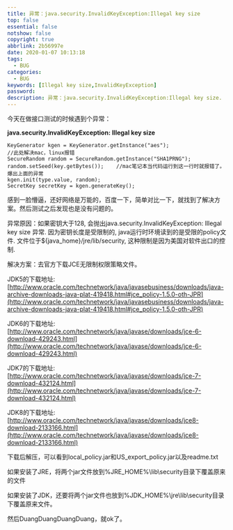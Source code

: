 ```yaml
---
title: 异常：java.security.InvalidKeyException:Illegal key size
top: false
essential: false
notshow: false
copyright: true
abbrlink: 2b56997e
date: 2020-01-07 10:13:18
tags:
  - BUG
categories:
  - BUG
keywords: [Illegal key size,InvalidKeyException]
password:
description: 异常：java.security.InvalidKeyException:Illegal key size.
---
```


今天在做接口测试的时候遇到个异常：

**java.security.InvalidKeyException: Illegal key size**

```
KeyGenerator kgen = KeyGenerator.getInstance("aes");
//此处解决mac，linux报错
SecureRandom random = SecureRandom.getInstance("SHA1PRNG");
random.setSeed(key.getBytes());    //mac笔记本当代码运行到这一行时就报错了。爆出上面的异常
kgen.init(type.value, random);
SecretKey secretKey = kgen.generateKey();
```

感到一脸懵逼，还好网络是万能的，百度一下，简单对比一下，就找到了解决方案。然后测试之后发现也是没有问题的。

异常原因：如果密钥大于128, 会抛出java.security.InvalidKeyException: Illegal key size 异常. 因为密钥长度是受限制的, java运行时环境读到的是受限的policy文件. 文件位于${java_home}/jre/lib/security, 这种限制是因为美国对软件出口的控制.

解决方案：去官方下载JCE无限制权限策略文件。

JDK5的下载地址: [http://www.oracle.com/technetwork/java/javasebusiness/downloads/java-archive-downloads-java-plat-419418.html#jce_policy-1.5.0-oth-JPR](http://www.oracle.com/technetwork/java/javasebusiness/downloads/java-archive-downloads-java-plat-419418.html#jce_policy-1.5.0-oth-JPR)

JDK6的下载地址: [http://www.oracle.com/technetwork/java/javase/downloads/jce-6-download-429243.html](http://www.oracle.com/technetwork/java/javase/downloads/jce-6-download-429243.html)

JDK7的下载地址: [http://www.oracle.com/technetwork/java/javase/downloads/jce-7-download-432124.html](http://www.oracle.com/technetwork/java/javase/downloads/jce-7-download-432124.html)

JDK8的下载地址: [http://www.oracle.com/technetwork/java/javase/downloads/jce8-download-2133166.html](http://www.oracle.com/technetwork/java/javase/downloads/jce8-download-2133166.html)

下载后解压，可以看到local_policy.jar和US_export_policy.jar以及readme.txt

如果安装了JRE，将两个jar文件放到%JRE_HOME%\lib\security目录下覆盖原来的文件

如果安装了JDK，还要将两个jar文件也放到%JDK_HOME%\jre\lib\security目录下覆盖原来文件。

然后DuangDuangDuangDuang，就ok了。
